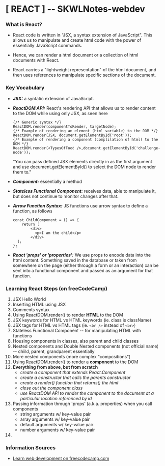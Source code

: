 # [ REACT ] -- SKWLNotes-webdev

### What is React?
* React code is written in "JSX, a syntax extension of JavaScript". This allows us to manipulate and create html code with the power of essentially JavaScript commands.
* Hence, we can render a html document or a collection of html documents with React.

* React carries a "lightweight representation" of the html document, and then uses references to manipulate specific sections of the document.	

### Key Vocabulary
* ***JSX:*** a syntatic extension of JavaScript.
* ***ReactDOM API:*** React's rendering API that allows us to render content to the DOM while using only JSX, as seen here
	
	```
	{/* Generic syntax */}
	ReactDOM.render(componentToRender, targetNode);
	{/* Example of rendering an element (html variable) to the DOM */}
	ReactDOM.render(JSX, document.getElementById('root'));
	{/* Example of rendering a component (complilation of html) to the DOM */}
	ReactDOM.render(<TypesOfFood />,document.getElementById('challenge-node'));
	```
	"You can pass defined JSX elements directly in as the first argument and use document.getElementById() to select the DOM node to render them to."
* ***Component:*** essentially a method
* ***Stateless Functional Component:*** receives data, able to manipulate it, but does not continue to monitor changes after that.
* ***Arrow Function Syntax:*** JS functions use arrow syntax to define a function, as follows
	
	```
	const ChildComponent = () => {
		return (
		    <div>
		      <p>I am the child</p>
		    </div>
	  );
	};
	```
* ***React 'props' or 'properties':*** We use props to encode data into the html content. Something saved in the database or taken from somewhere on the page (either through a form or an interaction) can be sent into a functional component and passed as an argument for that function.

### Learning React Steps (on freeCodeCamp)
1. JSX Hello World
2. Inserting HTML using JSX
3. Comments syntax
4. Using ReactDOM.render() to render **HTML** to the DOM
5. JSX keywords for HTML vs HTML keywords (ie. class is className)
6. JSX tags for HTML vs HTML tags (ie. `<br />` instead of `<br>`)
7. Stateless Functional Component -- for manipulating HTML with functions
8. Housing components in classes, also parent and child classes
9. Nested components and Double Nested components (not official name) -- chiild, parent, grandparent essentially
10. More nested components (more complex "compositions")
11. Using ReactDOM.render() to render a **component** to the DOM
12. **Everything from above, but from scratch**
	* _create a component that extends React.Component_
	* _create a constructor that calls the parents constructor_
	* _create a render() function that returns() the html_
	* _close out the component class_
	* _use ReactDOM API to render the component to the document at a particular location referenced by id_
13. Passing information through 'props' (a.k.a. properties) when you call components
	* string arguments w/ key-value pair
	* array arguments w/ key-value pair
	* default arguments w/ key-value pair
	* number arguments w/ key-value pair
14. 

### Information Sources
* [Learn web development on freecodecamp.com](https://www.freecodecamp.org/learn/)